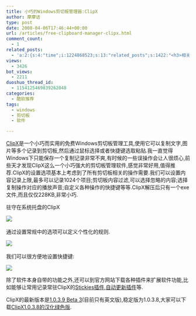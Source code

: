 ```yaml
---
title: 小巧的Windows剪切板管理器:ClipX
author: 摩摩诘
type: post
date: 2008-04-06T17:46:44+00:00
url: /articles/free-clipboard-manager-clipx.html
comment_count:
  - 1
related_posts:
  - 'a:2:{s:4:"time";i:1224868523;s:13:"related_posts";s:1422:"<h3>相关日志</h3><ul class="related_post"><li><a href="http://www.digglife.cn/articles/registry-searcher-editor-regscanner.html" title="免费好用的Windows注册表搜索编辑工具RegScanner">免费好用的Windows注册表搜索编辑工具RegScanner</a></li><li><a href="http://www.digglife.cn/articles/faster-copy-windows.html" title="加快Windows下的文件复制速度:TeraCopy">加快Windows下的文件复制速度:TeraCopy</a></li><li><a href="http://www.digglife.cn/articles/ppc-freeware-download.html" title="PPC,Windows Mobile手机免费软件下载网站:PPC Freeware">PPC,Windows Mobile手机免费软件下载网站:PPC Freeware</a></li><li><a href="http://www.digglife.cn/articles/task-killer.html" title="Task Killer:快速结束Windows进程">Task Killer:快速结束Windows进程</a></li><li><a href="http://www.digglife.cn/articles/rearrange-taskbar-and-system-tray-with-taskbar-shuffle.html" title="重排任务栏窗口和托盘图标工具Taskbar Shuffle">重排任务栏窗口和托盘图标工具Taskbar Shuffle</a></li><li><a href="http://www.digglife.cn/articles/6-replacement-of-windows-explorer.html" title="替代Windows Explorer的6个软件">替代Windows Explorer的6个软件</a></li><li><a href="http://www.digglife.cn/articles/custom-windows-interface-tools.html" title="9个工具打造焕然一新的Windows界面">9个工具打造焕然一新的Windows界面</a></li></ul>";}'
views:
  - 3426
bot_views:
  - 2211
duoshuo_thread_id:
  - 1154125469839262048
categories:
  - 酷软推荐
tags:
  - windows
  - 剪切板
  - 软件

---
```

<a title="ClipX" href="http://www.bluemars.org/clipx/" target="_blank">ClipX</a>是一个小巧而实用的免费Windows剪切板管理工具,使用它可以复制文字,图片等多个记录到剪切板,然后通过鼠标选择或者快捷键选取粘贴.我一直觉得Windows下只能保存一个复制记录非常不爽,有时候的一些误操作会让人很烦心,前些天才发现ClipX这么一个小巧强大的剪切板管理软件,感觉非常好用,值得推荐.ClipX的设置选项基本上考虑到了所有剪切板相关的操作需要.我们可以设置内容记录上限,最多可以记录1024个项目;剪切板内容过滤,可以选择忽略的内容;选择复制操作对应的播放声音;自定义各种操作的快捷键等等.ClipX解压后只有一个exe文件,而且仅仅228KB,非常小巧.

<!--more-->

驻守在系统托盘的ClipX

![][1]&#160;

通过设置常规中的选项可以定义个性化的规则.

![][2]&#160;

我们可以很方便地设置快捷键:

 ![][3]

除了软件本身自带的功能之外,还可以到官方网站下载各种插件来扩展软件功能,比如能够让常用记录常驻ClipX的<a href="http://www.bluemars.org/clipx/clipx-stickies-1.8.exe" target="_blank">Stickies插件</a>,<a href="http://www.bluemars.org/clipx/clipx-autoupdate-1.5.exe" target="_blank">自动更新插件</a>等.

ClipX的最新版本是<a title="1.0.3.9 Beta 3" href="http://www.bluemars.org/clipx/clipx-1.0.3.9c-setup.exe" target="_blank">1.0.3.9 Beta 3</a>(目前只有英文版),稳定版为1.0.3.8,大家可以下载<a title="ClipX1.0.3.8的汉化绿色版" href="http://www.xdowns.com/soft/6/164/2006/Soft_23101.html" target="_blank">ClipX1.0.3.8的汉化绿色版</a>.

 [1]: http://digglife.qiniudn.com/qiniu/2488/image/cb6eb6d893325d5773af92ab22eb1d95.jpg
 [2]: http://digglife.qiniudn.com/qiniu/2488/image/5a9477d283a5fd7871f4745c45c9589b.jpg
 [3]: http://digglife.qiniudn.com/qiniu/2488/image/7948212dfa1e0c7432fa66842b1e5fbe.jpg